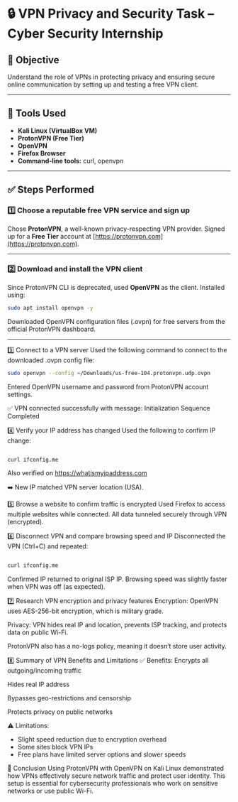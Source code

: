 # 🔒 VPN Privacy and Security Task – Cyber Security Internship

## 🎯 Objective
Understand the role of VPNs in protecting privacy and ensuring secure online communication by setting up and testing a free VPN client.

---

## 🧰 Tools Used
- **Kali Linux (VirtualBox VM)**
- **ProtonVPN (Free Tier)**
- **OpenVPN**
- **Firefox Browser**
- **Command-line tools:** curl, openvpn

---

## ✅ Steps Performed

### 1️⃣ Choose a reputable free VPN service and sign up  
Chose **ProtonVPN**, a well-known privacy-respecting VPN provider. Signed up for a **Free Tier** account at [https://protonvpn.com](https://protonvpn.com).

---

### 2️⃣ Download and install the VPN client  
Since ProtonVPN CLI is deprecated, used **OpenVPN** as the client. Installed using:

```bash
sudo apt install openvpn -y
```
Downloaded OpenVPN configuration files (.ovpn) for free servers from the official ProtonVPN dashboard.

---

3️⃣ Connect to a VPN server
Used the following command to connect to the downloaded .ovpn config file:
```bash
sudo openvpn --config ~/Downloads/us-free-104.protonvpn.udp.ovpn
```
Entered OpenVPN username and password from ProtonVPN account settings.

✅ VPN connected successfully with message:
Initialization Sequence Completed

4️⃣ Verify your IP address has changed
Used the following to confirm IP change:

```bash

curl ifconfig.me
```
Also verified on https://whatismyipaddress.com

➡️ New IP matched VPN server location (USA).

5️⃣ Browse a website to confirm traffic is encrypted
Used Firefox to access multiple websites while connected. All data tunneled securely through VPN (encrypted).

6️⃣ Disconnect VPN and compare browsing speed and IP
Disconnected the VPN (Ctrl+C) and repeated:

``` bash

curl ifconfig.me
```
Confirmed IP returned to original ISP IP.
Browsing speed was slightly faster when VPN was off (as expected).

7️⃣ Research VPN encryption and privacy features
Encryption: OpenVPN uses AES-256-bit encryption, which is military grade.

Privacy: VPN hides real IP and location, prevents ISP tracking, and protects data on public Wi-Fi.

ProtonVPN also has a no-logs policy, meaning it doesn’t store user activity.

8️⃣ Summary of VPN Benefits and Limitations
✅ Benefits:
Encrypts all outgoing/incoming traffic

Hides real IP address

Bypasses geo-restrictions and censorship

Protects privacy on public networks

⚠️ Limitations:
- Slight speed reduction due to encryption overhead
- Some sites block VPN IPs
- Free plans have limited server options and slower speeds

📝 Conclusion
Using ProtonVPN with OpenVPN on Kali Linux demonstrated how VPNs effectively secure network traffic and protect user identity. This setup is essential for cybersecurity professionals who work on sensitive networks or use public Wi-Fi.
